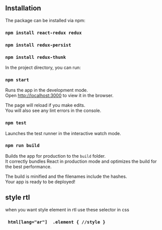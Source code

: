 

## Installation
The package can be installed via npm:

### `npm install react-redux redux`
### `npm install redux-persist`
### `npm install redux-thunk`

In the project directory, you can run:

### `npm start`

Runs the app in the development mode.<br />
Open [http://localhost:3000](http://localhost:3000) to view it in the browser.

The page will reload if you make edits.<br />
You will also see any lint errors in the console.

### `npm test`

Launches the test runner in the interactive watch mode.
### `npm run build`

Builds the app for production to the `build` folder.<br />
It correctly bundles React in production mode and optimizes the build for the best performance.

The build is minified and the filenames include the hashes.<br />
Your app is ready to be deployed!


## style rtl 
 when you want style element in rtl use 
 these selector in css

 ### ` html[lang="ar"]  .element { //style }`